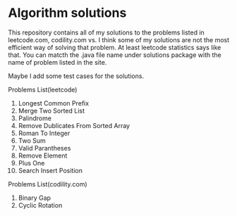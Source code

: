# Algorithm solutions

This repository contains all of my solutions to the problems listed in leetcode.com, codility.com vs.
I think some of my solutions are not the most efficient way of solving that problem. At least leetcode statistics says like that.
You can matcth the .java file name under solutions package with the name of problem listed in the site.

Maybe I add some test cases for the solutions.

Problems List(leetcode)

1. Longest Common Prefix
2. Merge Two Sorted List
3. Palindrome
4. Remove Dublicates From Sorted Array
5. Roman To Integer
6. Two Sum
7. Valid Parantheses
8. Remove Element
9. Plus One
10. Search Insert Position

Problems List(codility.com)

1. Binary Gap
2. Cyclic Rotation
